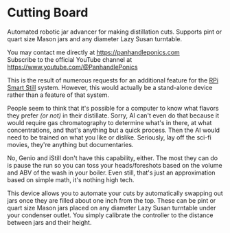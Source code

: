 # Cutting Board
Automated robotic jar advancer for making distillation cuts. Supports pint or quart size Mason jars and any diameter Lazy Susan turntable.

You may contact me directly at https://panhandleponics.com<br>
Subscribe to the official YouTube channel at https://www.youtube.com/@PanhandlePonics<br>

This is the result of numerous requests for an additional feature for the [RPi Smart Still](https://github.com/larry-athey/rpi-smart-still) system. However, this would actually be a stand-alone device rather than a feature of that system.

People seem to think that it's possible for a computer to know what flavors they prefer _(or not)_ in their distillate. Sorry, AI can't even do that because it would require gas chromatography to determine what's in there, at what concentrations, and that's anything but a quick process. Then the AI would need to be trained on what you like or dislike. Seriously, lay off the sci-fi movies, they're anything but documentaries.

No, Genio and iStill don't have this capability, either. The most they can do is pause the run so you can toss your heads/foreshots based on the volume and ABV of the wash in your boiler. Even still, that's just an approximation based on simple math, it's nothing high tech.

This device allows you to automate your cuts by automatically swapping out jars once they are filled about one inch from the top. These can be pint or quart size Mason jars placed on any diameter Lazy Susan turntable under your condenser outlet. You simply calibrate the controller to the distance between jars and their height.
